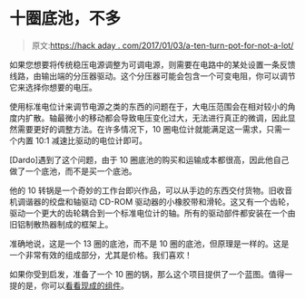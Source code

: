 # 十圈底池，不多

> 原文:[https://hack aday . com/2017/01/03/a-ten-turn-pot-for-not-a-lot/](https://hackaday.com/2017/01/03/a-ten-turn-pot-for-not-a-lot/)

如果您想要将传统稳压电源调整为可调电源，则需要在电路中的某处设置一条反馈线路，由输出端的分压器驱动。这个分压器可能会包含一个可变电阻，你可以调节它来选择你想要的电压。

使用标准电位计来调节电源之类的东西的问题在于，大电压范围会在相对较小的角度内扩散。轴最微小的移动都会导致电压变化过大，无法进行真正的微调，因此显然需要更好的调整方法。在许多情况下，10 圈电位计就能满足这一需求，只需一个内置 10:1 减速比驱动的电位计即可。

[Dardo]遇到了这个问题，由于 10 圈底池的购买和运输成本都很高，因此他自己做了一个底池，而不是买一个底池。

他的 10 转锅是一个奇妙的工作台即兴作品，可以从手边的东西交付货物。旧收音机调谐器的绞盘和轴驱动 CD-ROM 驱动器的小橡胶带和滑轮。这又有一个齿轮，驱动一个更大的齿轮耦合到一个标准电位计的轴。所有的驱动部件都安装在一个由旧铝制散热器制成的框架上。

准确地说，这是一个 13 圈的底池，而不是 10 圈的底池，但原理是一样的。这是一个非常有效的组成部分，尤其是价格。我们喜欢！

如果你受到启发，准备了一个 10 圈的锅，那么这个项目提供了一个蓝图。值得一提的是，你可以[看看现成的组件](http://hackaday.com/2015/11/30/easy-power-supply-mod-takes-control/)。
